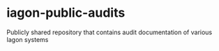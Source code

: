 # iagon-public-audits
Publicly shared repository that contains audit documentation of various Iagon systems
